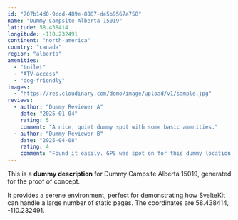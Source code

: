 ```yaml
---
id: "707b14d0-9ccd-489e-8087-de5b9567a758"
name: "Dummy Campsite Alberta 15019"
latitude: 58.438414
longitude: -110.232491
continent: "north-america"
country: "canada"
region: "alberta"
amenities:
  - "toilet"
  - "ATV-access"
  - "dog-friendly"
images:
  - "https://res.cloudinary.com/demo/image/upload/v1/sample.jpg"
reviews:
  - author: "Dummy Reviewer A"
    date: "2025-01-04"
    rating: 5
    comment: "A nice, quiet dummy spot with some basic amenities."
  - author: "Dummy Reviewer B"
    date: "2025-04-08"
    rating: 4
    comment: "Found it easily. GPS was spot on for this dummy location."
---
```


This is a **dummy description** for Dummy Campsite Alberta 15019, generated for the proof of concept.

It provides a serene environment, perfect for demonstrating how SvelteKit can handle a large number of static pages. The coordinates are 58.438414, -110.232491.

